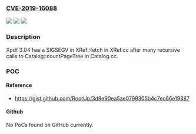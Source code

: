### [CVE-2019-16088](https://cve.mitre.org/cgi-bin/cvename.cgi?name=CVE-2019-16088)
![](https://img.shields.io/static/v1?label=Product&message=n%2Fa&color=blue)
![](https://img.shields.io/static/v1?label=Version&message=n%2Fa&color=blue)
![](https://img.shields.io/static/v1?label=Vulnerability&message=n%2Fa&color=brighgreen)

### Description

Xpdf 3.04 has a SIGSEGV in XRef::fetch in XRef.cc after many recursive calls to Catalog::countPageTree in Catalog.cc.

### POC

#### Reference
- https://gist.github.com/RootUp/3d9e90ea5ae0799305b4c7ec66e19387

#### Github
No PoCs found on GitHub currently.

